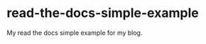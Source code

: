 read-the-docs-simple-example
============================

My read the docs simple example for my blog.
